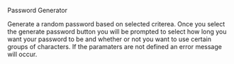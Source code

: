 Password Generator

Generate a random password based on selected criterea. Once you select the generate password button you will be prompted
to select how long you want your password to be and whether or not you want to use certain groups of characters. 
If the paramaters are not defined an error message will occur.


